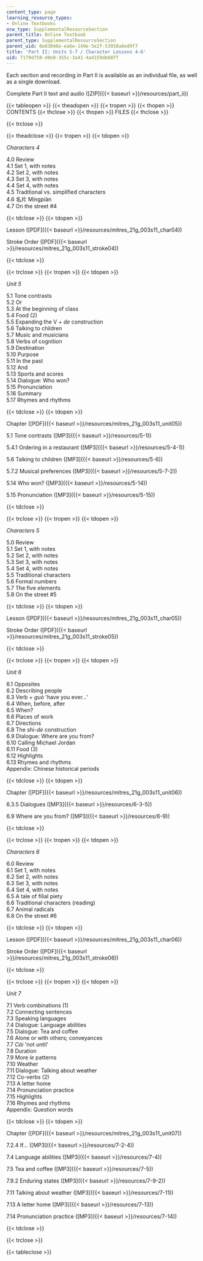 ```yaml
---
content_type: page
learning_resource_types:
- Online Textbooks
ocw_type: SupplementalResourceSection
parent_title: Online Textbook
parent_type: SupplementalResourceSection
parent_uid: 0e83046e-ea6e-149e-5e2f-53958a6ed9f7
title: 'Part II: Units 5-7 / Character Lessons 4-6'
uid: 7179d758-d0e8-355c-3a41-4a4159db68ff
---
```


Each section and recording in Part II is available as an individual file, as well as a single download.

Complete Part II text and audio ([ZIP]({{< baseurl >}}/resources/part_ii))

{{< tableopen >}}
{{< theadopen >}}
{{< tropen >}}
{{< thopen >}}
CONTENTS
{{< thclose >}}
{{< thopen >}}
FILES
{{< thclose >}}

{{< trclose >}}

{{< theadclose >}}
{{< tropen >}}
{{< tdopen >}}


_Characters 4_

4.0 Review  
4.1 Set 1, with notes  
4.2 Set 2, with notes  
4.3 Set 3, with notes  
4.4 Set 4, with notes  
4.5 Traditional vs. simplified characters  
4.6 名片 Míngpiàn  
4.7 On the street #4


{{< tdclose >}}
{{< tdopen >}}


Lesson ([PDF]({{< baseurl >}}/resources/mitres_21g_003s11_char04))

Stroke Order ([PDF]({{< baseurl >}}/resources/mitres_21g_003s11_stroke04))


{{< tdclose >}}

{{< trclose >}}
{{< tropen >}}
{{< tdopen >}}


_Unit 5_

5.1 Tone contrasts  
5.2 Or  
5.3 At the beginning of class  
5.4 Food (2)  
5.5 Expanding the V + _de_ construction  
5.6 Talking to children  
5.7 Music and musicians  
5.8 Verbs of cognition  
5.9 Destination  
5.10 Purpose  
5.11 In the past  
5.12 And  
5.13 Sports and scores  
5.14 Dialogue: Who won?  
5.15 Pronunciation  
5.16 Summary  
5.17 Rhymes and rhythms


{{< tdclose >}}
{{< tdopen >}}


Chapter ([PDF]({{< baseurl >}}/resources/mitres_21g_003s11_unit05))

5.1 Tone contrasts ([MP3]({{< baseurl >}}/resources/5-1))

5.4.1 Ordering in a restaurant ([MP3]({{< baseurl >}}/resources/5-4-1))

5.6 Talking to children ([MP3]({{< baseurl >}}/resources/5-6))

5.7.2 Musical preferences ([MP3]({{< baseurl >}}/resources/5-7-2))

5.14 Who won? ([MP3]({{< baseurl >}}/resources/5-14))

5.15 Pronunciation ([MP3]({{< baseurl >}}/resources/5-15))


{{< tdclose >}}

{{< trclose >}}
{{< tropen >}}
{{< tdopen >}}


_Characters 5_

5.0 Review  
5.1 Set 1, with notes  
5.2 Set 2, with notes  
5.3 Set 3, with notes  
5.4 Set 4, with notes  
5.5 Traditional characters  
5.6 Formal numbers  
5.7 The five elements  
5.8 On the street #5


{{< tdclose >}}
{{< tdopen >}}


Lesson ([PDF]({{< baseurl >}}/resources/mitres_21g_003s11_char05))

Stroke Order ([PDF]({{< baseurl >}}/resources/mitres_21g_003s11_stroke05))


{{< tdclose >}}

{{< trclose >}}
{{< tropen >}}
{{< tdopen >}}


_Unit 6_

6.1 Opposites  
6.2 Describing people  
6.3 Verb + _guò_ 'have you ever...'  
6.4 When, before, after  
6.5 When?  
6.6 Places of work  
6.7 Directions  
6.8 The _shì-de_ construction  
6.9 Dialogue: Where are you from?  
6.10 Calling Michael Jordan  
6.11 Food (3)  
6.12 Highlights  
6.13 Rhymes and rhythms  
Appendix: Chinese historical periods


{{< tdclose >}}
{{< tdopen >}}


Chapter ([PDF]({{< baseurl >}}/resources/mitres_21g_003s11_unit06))

6.3.5 Dialogues ([MP3]({{< baseurl >}}/resources/6-3-5))

6.9 Where are you from? ([MP3]({{< baseurl >}}/resources/6-9))


{{< tdclose >}}

{{< trclose >}}
{{< tropen >}}
{{< tdopen >}}


_Characters 6_

6.0 Review  
6.1 Set 1, with notes  
6.2 Set 2, with notes  
6.3 Set 3, with notes  
6.4 Set 4, with notes  
6.5 A tale of filial piety  
6.6 Traditional characters (reading)  
6.7 Animal radicals  
6.8 On the street #6


{{< tdclose >}}
{{< tdopen >}}


Lesson ([PDF]({{< baseurl >}}/resources/mitres_21g_003s11_char06))

Stroke Order ([PDF]({{< baseurl >}}/resources/mitres_21g_003s11_stroke06))


{{< tdclose >}}

{{< trclose >}}
{{< tropen >}}
{{< tdopen >}}


_Unit 7_

7.1 Verb combinations (1)  
7.2 Connecting sentences  
7.3 Speaking languages  
7.4 Dialogue: Language abilities  
7.5 Dialogue: Tea and coffee  
7.6 Alone or with others; conveyances  
7.7 _Cái_ 'not until'  
7.8 Duration  
7.9 More _le_ patterns  
7.10 Weather  
7.11 Dialogue: Talking about weather  
7.12 Co-verbs (2)  
7.13 A letter home  
7.14 Pronunciation practice  
7.15 Highlights  
7.16 Rhymes and rhythms  
Appendix: Question words


{{< tdclose >}}
{{< tdopen >}}


Chapter ([PDF]({{< baseurl >}}/resources/mitres_21g_003s11_unit07))

7.2.4 If... ([MP3]({{< baseurl >}}/resources/7-2-4))

7.4 Language abilities ([MP3]({{< baseurl >}}/resources/7-4))

7.5 Tea and coffee ([MP3]({{< baseurl >}}/resources/7-5))

7.9.2 Enduring states ([MP3]({{< baseurl >}}/resources/7-9-2))

7.11 Talking about weather ([MP3]({{< baseurl >}}/resources/7-11))

7.13 A letter home ([MP3]({{< baseurl >}}/resources/7-13))

7.14 Pronunciation practice ([MP3]({{< baseurl >}}/resources/7-14))


{{< tdclose >}}

{{< trclose >}}

{{< tableclose >}}